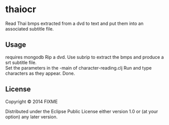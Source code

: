 # thaiocr

Read Thai bmps extracted from a dvd to text and put them into an associated subtitle file.

## Usage

requires mongodb
Rip a dvd.
Use subrip to extract the bmps and produce a srt subtitle file.  
Set the parameters in the -main of character-reading.clj
Run and type characters as they appear.
Done.

## License

Copyright © 2014 FIXME

Distributed under the Eclipse Public License either version 1.0 or (at
your option) any later version.
